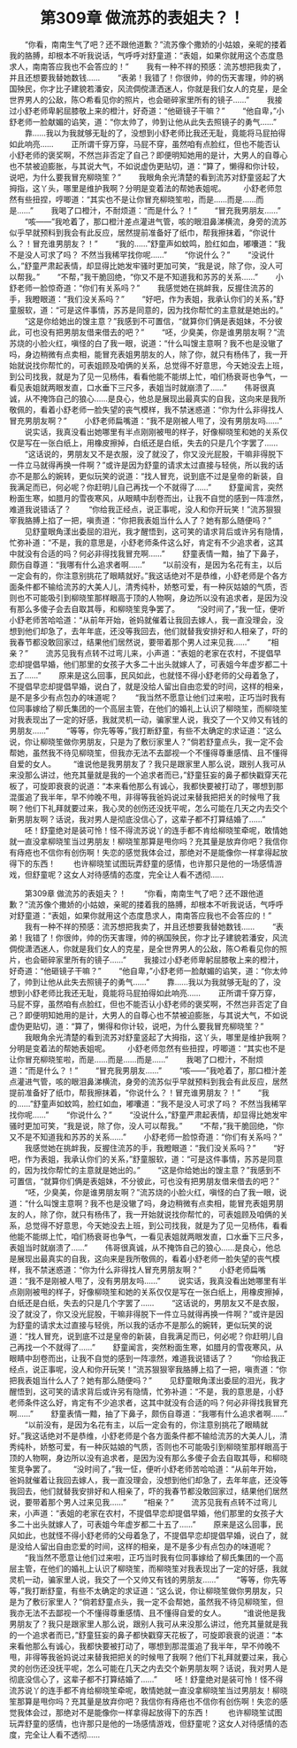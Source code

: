 # 　　第309章 做流苏的表姐夫？！
　　“你看，南南生气了吧？还不跟他道歉？”流苏像个撒娇的小姑娘，亲昵的搂着我的胳膊，却根本不听我说话，气呼呼对舒童道：“表姐，如果你就用这个态度恳求人，南南答应我也不会答应的！”
　　我有一种不祥的预感：流苏想把我卖了，并且还想要我替她数钱……
　　“表弟！我错了！你很帅，帅的伤天害理，帅的祸国殃民，你才比子建貌若潘安，风流倜傥潇洒迷人，你就是我们女人的克星，是全世界男人的公敌，陈○希看见你的照片，也会砸碎家里所有的镜子……”
　　我接过小舒老师卑躬屈膝敬上来的橙汁，好奇道：“他砸镜子干嘛？”
　　“他自卑，”小舒老师一脸献媚的谄笑，道：“你太帅了，帅到让他从此失去照镜子的勇气……”
　　靠……我以为我就够无耻的了，没想到小舒老师比我还无耻，竟能将马屁拍得如此响亮……
　　正所谓千穿万穿，马屁不穿，虽然咱有点脸红，但也不能否认小舒老师的褒奖啊，不然岂非否定了自己？即便明知她用的是计，大男人的自尊心也不禁被迫膨胀，与其说大气，不如说虚伪更贴切，道：“算了，懒得和你计较，说吧，为什么要我冒充柳晓笙？”
　　我眼角余光清楚的看到流苏对舒童竖起了大拇指，这丫头，哪里是维护我啊？分明是变着法的帮她表姐呢。
　　小舒老师忽然有些扭捏，哼唧道：“其实也不是让你冒充柳晓笙啦，而是……而是……而是……”
　　我喝了口橙汁，不耐烦道：“而是什么？！”
　　“冒充我男朋友……”
　　“咳——”我呛着了，那口橙汁差点灌进气管，咳的眼泪鼻涕横流，身旁的流苏似乎早就预料到我会有此反应，居然提前准备好了纸巾，帮我擦抹着，“你说什么？！冒充谁男朋友？！”
　　“我的……”舒童声如蚊鸣，脸红如血，嘟囔道：“我不是没人可求了吗？ 不然当我稀罕找你呢……”
　　“你说什么？”
　　“没说什么，”舒童严肃起表情，却显得比她发牢骚时更加可笑，“我是说，除了你，没人可以帮我。”
　　“不帮，”我干脆回绝，“你又不是不知道我和苏苏的关系……”
　　小舒老师一脸惊奇道：“你们有关系吗？”
　　我感觉她在挑衅我，反握住流苏的手，我瞪眼道：“我们没关系吗？”
　　“好吧，作为表姐，我承认你们的关系，”舒童服软，道：“可是这件事情，苏苏是同意的，因为找你帮忙的主意就是她出的。”
　　“这是你给她出的馊主意？”我感到不可置信，“就算你们俩是表姐妹，不分彼此，可也没有把男朋友借来借去的吧？”
　　“呸，少臭美，你是谁男朋友啊？”流苏烧的小脸火红，嗔怪的白了我一眼，说道：“什么叫馊主意啊？我不也是没辙了吗，身边稍微有点卖相，能冒充表姐男朋友的人，除了你，就只有杨伟了，我一开始就说找你帮忙的，可表姐顾及咱俩的关系，总觉得不好意思，今天她没去上班，到公司找我，就是为了见一见杨伟，看看他能不能绑上忙，咱们杨衰哥也争气，一看见表姐就两眼发直，口水垂下三尺多，表姐当时就崩溃了……”
　　伟哥很真诚，从不掩饰自己的狼心……是良心，他总是展现出最真实的自我，这向来是我所敬佩的，看着小舒老师一脸失望的丧气模样，我不禁迷惑道：“你为什么非得找人冒充男朋友啊？”
　　小舒老师扁嘴道：“我不是刚被人甩了，没有男朋友吗……”
　　说实话，我真没看出她哪里有半点刚刚被甩的样子，好像柳晓笙和她的关系仅仅是写在一张白纸上，用橡皮擦掉，白纸还是白纸，失去的只是几个字罢了……
　　“这话说的，男朋友又不是衣服，没了就没了，你又没光屁股，干嘛非得脱下一件立马就得再换一件啊？”或许是因为舒童的请求太过直接与轻佻，所以我的话亦不是那么的婉转，更似玩笑的说道：“找人冒充，说到底不过是皇帝的新装，自我满足而已，何必呢？你赶明儿自己再找一个不就得了……”
　　舒童闻言，突然粉面生寒，如腊月的雪夜寒风，从眼睛中刮卷而出，让我不自觉的感到一阵凛然，难道我说错话了？
　　“你给我正经点，说正事呢，没人和你开玩笑！”流苏狠狠宰我胳膊上掐了一把，嗔责道：“你把我表姐当什么人了？她有那么随便吗？”
　　见舒童眼角漾出委屈的泪光，我才醒悟到，这可笑的请求背后或许另有隐情，忙弥补道：“不是，我的意思是，小舒老师条件这么好，肯定有不少追求者，这其中就没有合适的吗？何必非得找我冒充啊……”
　　舒童表情一黯，抽了下鼻子，颇伤自尊道：“我哪有什么追求者啊……”
　　“以前没有，是因为名花有主，以后一定会有的，你注意别挑花了眼睛就好。”我这话绝对不是恭维，小舒老师是个各方面条件都不输给流苏的大美人儿，清秀纯朴，娇憨可爱，有一种灰姑娘的气质，否则也不可能吸引到柳晓笙那样眼高于顶的人物啊，身边所以没有追求者，是因为没有那么多傻子会去自取其辱，和柳晓笙竞争罢了。
　　“没时间了，”我一怔，便听小舒老师苦哈哈道：“从前年开始，爸妈就催着让我回去嫁人，我一直没理会，没想到他们却急了，去年年底，还没等我回去，他们就替我安排好和人相亲了，吓的我春节都没敢回家过，结果他们居然说，要带着那个男人过来见我……”
　　“相亲？”
　　流苏见我有点转不过弯儿来，小声道：“表姐的老家在农村，不提倡早恋却提倡早婚，他们那里的女孩子大多二十出头就嫁人了，可表姐今年虚岁都二十五了……”
　　原来是这么回事，民风如此，也就怪不得小舒老师的父母着急了，不提倡早恋却提倡早婚，说白了，就是没给人留出自由恋爱的时间，这样的相亲，是不是多少有点包办的味道呢？
　　“我当然不愿意让他们过来啦，正巧当时我有位同事嫁给了柳氏集团的一个高层主管，在他们的婚礼上认识了柳晓笙，而柳晓笙对我表现出了一定的好感，我就灵机一动，骗家里人说，我交了一个又帅又有钱的男朋友……”
　　“等等，你先等等，”我打断舒童，有些不太确定的求证道：“这么说，你让柳晓笙做你男朋友，只是为了敷衍家里人？”倘若舒童点头，我一定不会帮她，虽然我不待见柳晓笙，但我亦无法不去鄙视一个不懂得尊重感情、且不懂得自爱的女人。
　　“谁说他是我男朋友了？我只是跟家里人那么说，跟别人我可从来没那么讲过，他充其量就是我的一个追求者而已，”舒童狂妄的鼻子都快戳穿天花板了，可旋即衰衰的说道：“本来看他那么有诚心，我都快要被打动了，哪想到那混蛋追了我半年，早不帅晚不甩，非得等我爸妈说过来替我把把关的时候甩了我啊？他们下礼拜就要过来，我心灵的创伤还没抚平呢，怎么可能在几天之内去交个新男朋友啊？话说，我对男人是彻底没信心了，这辈子都不打算结婚了……”
　　呸！舒童绝对是装可怜！怪不得流苏说丫的连手都不肯给柳晓笙牵呢，敢情她就一直没拿柳晓笙当过男朋友！柳晓笙那算是甩你吗？充其量是放弃你吧？我信你有痔疮也不信你有创伤啊！失恋的感觉我体会过，那绝对不是能像你一样拿得起放得下的东西！
　　也许柳晓笙试图玩弄舒童的感情，也许那只是他的一场感情游戏，但舒童呢？这女人对待感情的态度，完全让人看不透彻……

　　第309章 做流苏的表姐夫？！
　　“你看，南南生气了吧？还不跟他道歉？”流苏像个撒娇的小姑娘，亲昵的搂着我的胳膊，却根本不听我说话，气呼呼对舒童道：“表姐，如果你就用这个态度恳求人，南南答应我也不会答应的！”
　　我有一种不祥的预感：流苏想把我卖了，并且还想要我替她数钱……
　　“表弟！我错了！你很帅，帅的伤天害理，帅的祸国殃民，你才比子建貌若潘安，风流倜傥潇洒迷人，你就是我们女人的克星，是全世界男人的公敌，陈○希看见你的照片，也会砸碎家里所有的镜子……”
　　我接过小舒老师卑躬屈膝敬上来的橙汁，好奇道：“他砸镜子干嘛？”
　　“他自卑，”小舒老师一脸献媚的谄笑，道：“你太帅了，帅到让他从此失去照镜子的勇气……”
　　靠……我以为我就够无耻的了，没想到小舒老师比我还无耻，竟能将马屁拍得如此响亮……
　　正所谓千穿万穿，马屁不穿，虽然咱有点脸红，但也不能否认小舒老师的褒奖啊，不然岂非否定了自己？即便明知她用的是计，大男人的自尊心也不禁被迫膨胀，与其说大气，不如说虚伪更贴切，道：“算了，懒得和你计较，说吧，为什么要我冒充柳晓笙？”
　　我眼角余光清楚的看到流苏对舒童竖起了大拇指，这丫头，哪里是维护我啊？分明是变着法的帮她表姐呢。
　　小舒老师忽然有些扭捏，哼唧道：“其实也不是让你冒充柳晓笙啦，而是……而是……而是……”
　　我喝了口橙汁，不耐烦道：“而是什么？！”
　　“冒充我男朋友……”
　　“咳——”我呛着了，那口橙汁差点灌进气管，咳的眼泪鼻涕横流，身旁的流苏似乎早就预料到我会有此反应，居然提前准备好了纸巾，帮我擦抹着，“你说什么？！冒充谁男朋友？！”
　　“我的……”舒童声如蚊鸣，脸红如血，嘟囔道：“我不是没人可求了吗？ 不然当我稀罕找你呢……”
　　“你说什么？”
　　“没说什么，”舒童严肃起表情，却显得比她发牢骚时更加可笑，“我是说，除了你，没人可以帮我。”
　　“不帮，”我干脆回绝，“你又不是不知道我和苏苏的关系……”
　　小舒老师一脸惊奇道：“你们有关系吗？”
　　我感觉她在挑衅我，反握住流苏的手，我瞪眼道：“我们没关系吗？”
　　“好吧，作为表姐，我承认你们的关系，”舒童服软，道：“可是这件事情，苏苏是同意的，因为找你帮忙的主意就是她出的。”
　　“这是你给她出的馊主意？”我感到不可置信，“就算你们俩是表姐妹，不分彼此，可也没有把男朋友借来借去的吧？”
　　“呸，少臭美，你是谁男朋友啊？”流苏烧的小脸火红，嗔怪的白了我一眼，说道：“什么叫馊主意啊？我不也是没辙了吗，身边稍微有点卖相，能冒充表姐男朋友的人，除了你，就只有杨伟了，我一开始就说找你帮忙的，可表姐顾及咱俩的关系，总觉得不好意思，今天她没去上班，到公司找我，就是为了见一见杨伟，看看他能不能绑上忙，咱们杨衰哥也争气，一看见表姐就两眼发直，口水垂下三尺多，表姐当时就崩溃了……”
　　伟哥很真诚，从不掩饰自己的狼心……是良心，他总是展现出最真实的自我，这向来是我所敬佩的，看着小舒老师一脸失望的丧气模样，我不禁迷惑道：“你为什么非得找人冒充男朋友啊？”
　　小舒老师扁嘴道：“我不是刚被人甩了，没有男朋友吗……”
　　说实话，我真没看出她哪里有半点刚刚被甩的样子，好像柳晓笙和她的关系仅仅是写在一张白纸上，用橡皮擦掉，白纸还是白纸，失去的只是几个字罢了……
　　“这话说的，男朋友又不是衣服，没了就没了，你又没光屁股，干嘛非得脱下一件立马就得再换一件啊？”或许是因为舒童的请求太过直接与轻佻，所以我的话亦不是那么的婉转，更似玩笑的说道：“找人冒充，说到底不过是皇帝的新装，自我满足而已，何必呢？你赶明儿自己再找一个不就得了……”
　　舒童闻言，突然粉面生寒，如腊月的雪夜寒风，从眼睛中刮卷而出，让我不自觉的感到一阵凛然，难道我说错话了？
　　“你给我正经点，说正事呢，没人和你开玩笑！”流苏狠狠宰我胳膊上掐了一把，嗔责道：“你把我表姐当什么人了？她有那么随便吗？”
　　见舒童眼角漾出委屈的泪光，我才醒悟到，这可笑的请求背后或许另有隐情，忙弥补道：“不是，我的意思是，小舒老师条件这么好，肯定有不少追求者，这其中就没有合适的吗？何必非得找我冒充啊……”
　　舒童表情一黯，抽了下鼻子，颇伤自尊道：“我哪有什么追求者啊……”
　　“以前没有，是因为名花有主，以后一定会有的，你注意别挑花了眼睛就好。”我这话绝对不是恭维，小舒老师是个各方面条件都不输给流苏的大美人儿，清秀纯朴，娇憨可爱，有一种灰姑娘的气质，否则也不可能吸引到柳晓笙那样眼高于顶的人物啊，身边所以没有追求者，是因为没有那么多傻子会去自取其辱，和柳晓笙竞争罢了。
　　“没时间了，”我一怔，便听小舒老师苦哈哈道：“从前年开始，爸妈就催着让我回去嫁人，我一直没理会，没想到他们却急了，去年年底，还没等我回去，他们就替我安排好和人相亲了，吓的我春节都没敢回家过，结果他们居然说，要带着那个男人过来见我……”
　　“相亲？”
　　流苏见我有点转不过弯儿来，小声道：“表姐的老家在农村，不提倡早恋却提倡早婚，他们那里的女孩子大多二十出头就嫁人了，可表姐今年虚岁都二十五了……”
　　原来是这么回事，民风如此，也就怪不得小舒老师的父母着急了，不提倡早恋却提倡早婚，说白了，就是没给人留出自由恋爱的时间，这样的相亲，是不是多少有点包办的味道呢？
　　“我当然不愿意让他们过来啦，正巧当时我有位同事嫁给了柳氏集团的一个高层主管，在他们的婚礼上认识了柳晓笙，而柳晓笙对我表现出了一定的好感，我就灵机一动，骗家里人说，我交了一个又帅又有钱的男朋友……”
　　“等等，你先等等，”我打断舒童，有些不太确定的求证道：“这么说，你让柳晓笙做你男朋友，只是为了敷衍家里人？”倘若舒童点头，我一定不会帮她，虽然我不待见柳晓笙，但我亦无法不去鄙视一个不懂得尊重感情、且不懂得自爱的女人。
　　“谁说他是我男朋友了？我只是跟家里人那么说，跟别人我可从来没那么讲过，他充其量就是我的一个追求者而已，”舒童狂妄的鼻子都快戳穿天花板了，可旋即衰衰的说道：“本来看他那么有诚心，我都快要被打动了，哪想到那混蛋追了我半年，早不帅晚不甩，非得等我爸妈说过来替我把把关的时候甩了我啊？他们下礼拜就要过来，我心灵的创伤还没抚平呢，怎么可能在几天之内去交个新男朋友啊？话说，我对男人是彻底没信心了，这辈子都不打算结婚了……”
　　呸！舒童绝对是装可怜！怪不得流苏说丫的连手都不肯给柳晓笙牵呢，敢情她就一直没拿柳晓笙当过男朋友！柳晓笙那算是甩你吗？充其量是放弃你吧？我信你有痔疮也不信你有创伤啊！失恋的感觉我体会过，那绝对不是能像你一样拿得起放得下的东西！
　　也许柳晓笙试图玩弄舒童的感情，也许那只是他的一场感情游戏，但舒童呢？这女人对待感情的态度，完全让人看不透彻……
